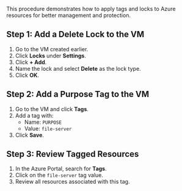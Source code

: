 This procedure demonstrates how to apply tags and locks to Azure resources for better management and protection.

## Step 1: Add a Delete Lock to the VM

1. Go to the VM created earlier.
2. Click **Locks** under **Settings**.
3. Click **+ Add**.
4. Name the lock and select **Delete** as the lock type.
5. Click **OK**.

## Step 2: Add a Purpose Tag to the VM

1. Go to the VM and click **Tags**.
2. Add a tag with:
   - Name: `PURPOSE`
   - Value: `file-server`
3. Click **Save**.

## Step 3: Review Tagged Resources

1. In the Azure Portal, search for **Tags**.
2. Click on the `file-server` tag value.
3. Review all resources associated with this tag.
